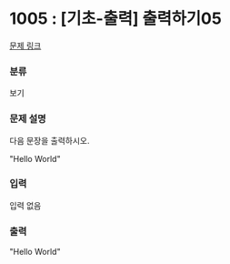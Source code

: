 # 1005 : [기초-출력] 출력하기05

[문제 링크](https://www.codeup.kr/problem.php?id=1005)

### 분류

보기

### 문제 설명

<p>다음 문장을 출력하시오.</p>
<p>"Hello World"</p>

### 입력

<p>입력 없음</p>

### 출력

<p>"Hello World"</p>

